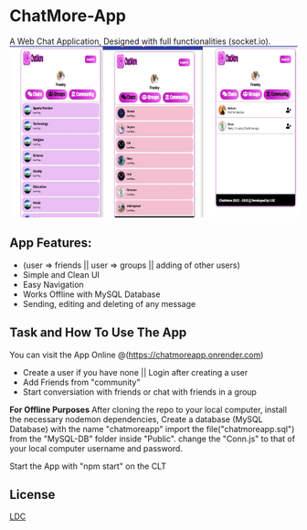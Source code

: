 # ChatMore-App
A Web Chat Application, Designed with full functionalities (socket.io). 
<img src="./AppScreenShot.JPG" alt="App-Preview" width="100%" height="300px">

## App Features:
-   (user => friends || user => groups || adding of other users)
-   Simple and Clean UI
-   Easy Navigation
-   Works Offline with MySQL Database
-   Sending, editing and deleting of any message 

## Task and How To Use The App
You can visit the App Online @(https://chatmoreapp.onrender.com)
-   Create a user if you have none || Login after creating a user
-   Add Friends from "community"
-   Start conversiation with friends or chat with friends in a group

**For Offline Purposes**
After cloning the repo to your local computer, install the necessary nodemon dependencies, Create a database (MySQL Database) with the name "chatmoreapp" import the file("chatmoreapp.sql") from the "MySQL-DB" folder inside "Public". change the "Conn.js" to that of your local computer username and password.

Start the App with "npm start" on the CLT


## License
[LDC](LICENSE.md)
